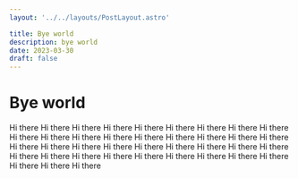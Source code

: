 ```yaml
---
layout: '../../layouts/PostLayout.astro'

title: Bye world
description: bye world
date: 2023-03-30
draft: false
---
```


# Bye world
Hi there
Hi there
Hi there
Hi there
Hi there
Hi there
Hi there
Hi there
Hi there
Hi there
Hi there
Hi there
Hi there
Hi there
Hi there
Hi there
Hi there
Hi there
Hi there
Hi there
Hi there
Hi there
Hi there
Hi there
Hi there
Hi there
Hi there
Hi there
Hi there
Hi there
Hi there
Hi there
Hi there
Hi there
Hi there
Hi there
Hi there
Hi there
Hi there
